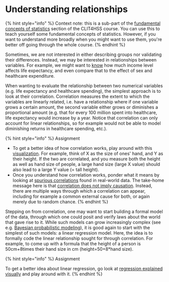 # Understanding relationships

{% hint style="info" %}
Context note: this is a sub-part of the [fundamental concepts of statistics](./) section of the CLIT4HSS course. You can use this to teach yourself some fundamental concepts of statistics. However, if you want to understand more broadly when you might want to use them, you're better off going through the whole course.
{% endhint %}

Sometimes, we are not interested in either describing groups nor validating their differences. Instead, we may be interested in relationships between variables. For example, we might want to [know](https://ourworldindata.org/life-expectancy#what-drives-improvements-in-life-expectancy) how much income level affects life expectancy, and even compare that to the effect of sex and healthcare expenditure.&#x20;

When wanting to evaluate the relationship between two numerical variables (e.g. life expectancy and healthcare spending), the simplest approach is to look at their correlation. Correlation measures the extent to which the variables are linearly related, i.e. have a relationship where if one variable grows a certain amount, the second variable either grows or diminishes a proportional amount (e.g. that for every 100 million spent into healthcare, life expectancy would increase by a year. Notice that correlation can only account for linear relationships, so for example would not be able to model diminishing returns in healthcare spending, etc.).

{% hint style="info" %}
Assignment

* To get a better idea of how correlation works, play around with this [visualization](https://rpsychologist.com/correlation/). For example, think of X as the size of ones' hand, and Y as their height. If the two are correlated, and you measure both the height as well as hand size of people, a large hand size (large X value) should also lead to a large Y value (= tall height).
* Once you understand how correlation works, ponder what it means by looking at [spurious correlations](https://www.tylervigen.com/spurious-correlations) found in real-world data. The take-home message here is that [correlation does not imply causation](https://en.wikipedia.org/wiki/Correlation\_does\_not\_imply\_causation). Instead, there are multiple ways through which a correlation can appear, including for example a common external cause for both, or again merely due to random chance.
{% endhint %}

Stepping on from correlation, one may want to start building a formal model of the data, through which one could posit and verify laws about the world that gave rise to it. While such models can grow increasingly complex (see e.g. [Bayesian probabilistic modeling](https://doi.org/10.1038/s43586-020-00001-2)), it is good again to start with the simplest of such models: a linear regression model. Here, the idea is to formally code the linear relationship sought for through correlation. For example, to come up with a formula that the height of a person is 50cm+8times their hand size in cm (height=50+8\*hand size).&#x20;

{% hint style="info" %}
Assignment

To get a better idea about linear regression, go look at [regression explained visually](https://setosa.io/ev/ordinary-least-squares-regression/) and play around with it.
{% endhint %}

